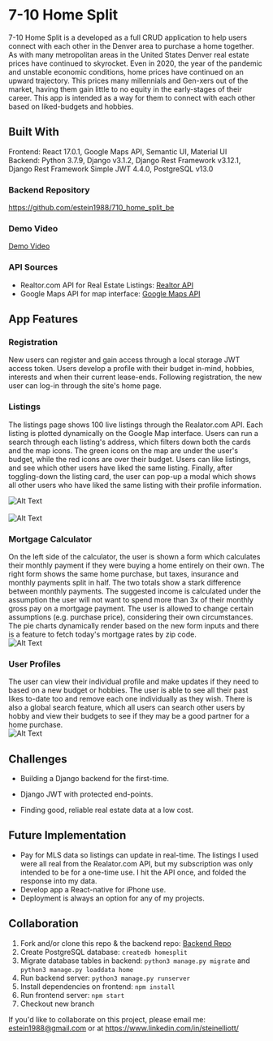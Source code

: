 # 7-10 Home Split

7-10 Home Split is a developed as a full CRUD application to help users connect with each other in the Denver area to purchase a home together. As with many metropolitan areas in the United States Denver real estate prices have continued to skyrocket. Even in 2020, the year of the pandemic and unstable economic conditions, home prices have continued on an upward trajectory. This prices many millennials and Gen-xers out of the market, having them gain little to no equity in the early-stages of their career. This app is intended as a way for them to connect with each other based on liked-budgets and hobbies. 

## Built With
Frontend: React 17.0.1, Google Maps API, Semantic UI, Material UI<br>
Backend: Python 3.7.9, Django v3.1.2, Django Rest Framework v3.12.1, Django Rest Framework Simple JWT 4.4.0, PostgreSQL v13.0

### Backend Repository
https://github.com/estein1988/710_home_split_be

### Demo Video
[Demo Video](https://www.youtube.com/watch?v=qRIJAES9l9E&feature=youtu.be)

### API Sources
- Realtor.com API for Real Estate Listings: [Realtor API](https://rapidapi.com/apidojo/api/realtor/endpoints)
- Google Maps API for map interface: [Google Maps API](https://developers.google.com/maps/documentation)

## App Features

### Registration
New users can register and gain access through a local storage JWT access token. Users develop a profile with their budget in-mind, hobbies, interests and when their current lease-ends. Following registration, the new user can log-in through the site's home page.

### Listings 
The listings page shows 100 live listings through the Realator.com API. Each listing is plotted dynamically on the Google Map interface. Users can run a search through each listing's address, which filters down both the cards and the map icons. The green icons on the map are under the user's budget, while the red icons are over their budget. Users can like listings, and see which other users have liked the same listing. Finally, after toggling-down the listing card, the user can pop-up a modal which shows all other users who have liked the same listing with their profile information. 
<br>

![Alt Text](https://media.giphy.com/media/XIaQdDJB4YB8MMBFgw/giphy.gif)
<br>
<br>
![Alt Text](https://media.giphy.com/media/AvQlwWiLFWHujfJCkI/giphy.gif)

### Mortgage Calculator
On the left side of the calculator, the user is shown a form which calculates their monthly payment if they were buying a home entirely on their own. The right form shows the same home purchase, but taxes, insurance and monthly payments split in half. The two totals show a stark difference between monthly payments. The suggested income is calculated under the assumption the user will not want to spend more than 3x of their monthly gross pay on a mortgage payment. The user is allowed to change certain assumptions (e.g. purchase price), considering their own circumstances. The pie charts dynamically render based on the new form inputs and there is a feature to fetch today's mortgage rates by zip code. 
<br>
![Alt Text](https://media.giphy.com/media/OOLzssLllrCMF5EKDm/giphy.gif)

### User Profiles
The user can view their individual profile and make updates if they need to based on a new budget or hobbies. The user is able to see all their past likes to-date too and remove each one individually as they wish. There is also a global search feature, which all users can search other users by hobby and view their budgets to see if they may be a good partner for a home purchase.
<br>
![Alt Text](https://media.giphy.com/media/vl9IUahOto5fMVcHEX/giphy.gif)

## Challenges
- Building a Django backend for the first-time.

- Django JWT with protected end-points.

- Finding good, reliable real estate data at a low cost. 

## Future Implementation

- Pay for MLS data so listings can update in real-time. The listings I used were all real from the Realator.com API, but my subscription was only intended to be for a one-time use. I hit the API once, and folded the response into my data. 
- Develop app a React-native for iPhone use.
- Deployment is always an option for any of my projects.

## Collaboration

1. Fork and/or clone this repo & the backend repo: [Backend Repo](https://github.com/estein1988/710_home_split_be)
2. Create PostgreSQL database: `createdb homesplit`
3. Migrate database tables in backend: `python3 manage.py migrate` and `python3 manage.py loaddata home`
4. Run backend server: `python3 manage.py runserver`
5. Install dependencies on frontend: `npm install`
6. Run frontend server: `npm start`
7. Checkout new branch
   

If you'd like to collaborate on this project, please email me: estein1988@gmail.com or at https://www.linkedin.com/in/steinelliott/ 